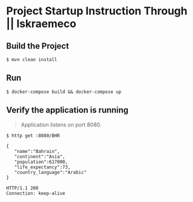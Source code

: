 # Project Startup Instruction Through || Iskraemeco

 
## Build the Project

`$ mvn clean install`

## Run

`$ docker-compose build && docker-compose up`

## Verify the application is running

> Application listens on port 8080.

```
$ http get :8080/BHR

{
   "name":"Bahrain",
   "continent":"Asia",
   "population":617000,
   "life_expectancy":73,
   "country_language":"Arabic"
}

HTTP/1.1 200
Connection: keep-alive

```